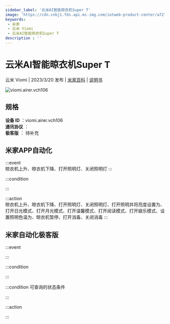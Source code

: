 ```yaml
---
sidebar_label: '云米AI智能晾衣机Super T'
image: 'https://cdn.cnbj1.fds.api.mi-img.com/iotweb-product-center/a72741e7d4fa9bdb575b183835d34ab1_1676018693474.png?GalaxyAccessKeyId=AKVGLQWBOVIRQ3XLEW&Expires=9223372036854775807&Signature=tUIn48mAA/BQPdopcO639i+RnZg='
keywords: 
 - 米家
 - 云米 Viomi
 - 云米AI智能晾衣机Super T
description : ''
---
```

# 云米AI智能晾衣机Super T

云米 Viomi | 2023/3/20 发布 | [米家百科](https://home.mi.com/webapp/content/baike/product/index.html?model=viomi.airer.vch106) | [说明书](https://home.mi.com/views/introduction.html?model=viomi.airer.vch106&region=cn)

![viomi.airer.vch106](https://cdn.cnbj1.fds.api.mi-img.com/iotweb-product-center/a72741e7d4fa9bdb575b183835d34ab1_1676018693474.png?GalaxyAccessKeyId=AKVGLQWBOVIRQ3XLEW&Expires=9223372036854775807&Signature=tUIn48mAA/BQPdopcO639i+RnZg=)

## 规格  
> 
**设备 ID** ：viomi.airer.vch106  
**通讯协议** ：  
**极客版**  ： 待补充 


## 米家APP自动化  

:::event  
晾衣机上升、晾衣机下降、打开照明灯、关闭照明灯
:::

:::condition  

:::

:::action   
晾衣机上升、晾衣机下降、打开照明灯、关闭照明灯、打开照明并将亮度设置为、打开日光模式、打开月光模式、打开温馨模式、打开阅读模式、打开娱乐模式、设置照明色温为、晾衣机暂停、打开消毒、关闭消毒
:::

## 米家自动化极客版  

:::event  

:::

:::condition  

:::

:::condition 可查询的状态条件  

:::

:::action  

:::

        
